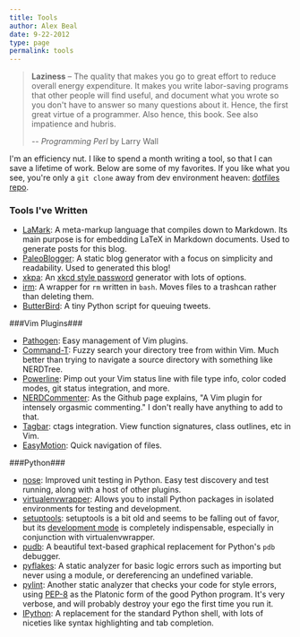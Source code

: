 ```yaml
---
title: Tools
author: Alex Beal
date: 9-22-2012
type: page
permalink: tools
---
```


> **Laziness** – The quality that makes you go to great effort to reduce overall energy expenditure. It makes you write labor-saving programs that other people will find useful, and document what you wrote so you don't have to answer so many questions about it. Hence, the first great virtue of a programmer. Also hence, this book. See also impatience and hubris.
>
> -- *Programming Perl* by Larry Wall

I'm an efficiency nut. I like to spend a month writing a tool, so that I can save a lifetime of work. Below are some of my favorites. If you like what you see, you're only a `git clone` away from dev environment heaven: [dotfiles repo](https://github.com/beala/dotfiles).

### Tools I've Written
- [LaMark](https://github.com/beala/lamark): A meta-markup language that compiles down to Markdown. Its main purpose is for embedding LaTeX in Markdown documents. Used to generate posts for this blog.
- [PaleoBlogger](https://github.com/beala/paleoblogger): A static blog generator with a focus on simplicity and readability. Used to generated this blog!
- [xkpa](https://github.com/beala/xkcd-password): An [xkcd style password](http://xkcd.com/936/) generator with lots of options.
- [irm](https://github.com/beala/irm): A wrapper for `rm` written in `bash`. Moves files to a trashcan rather than deleting them.
- [ButterBird](https://gist.github.com/3471267): A tiny Python script for queuing tweets.

###Vim Plugins###
- [Pathogen](https://github.com/tpope/vim-pathogen): Easy management of Vim plugins.
- [Command-T](https://wincent.com/products/command-t): Fuzzy search your directory tree from within Vim. Much better than trying to navigate a source directory with something like NERDTree.
- [Powerline](https://github.com/Lokaltog/vim-powerline): Pimp out your Vim status line with file type info, color coded modes, git status integration, and more.
- [NERDCommenter](https://github.com/scrooloose/nerdcommenter): As the Github page explains, "A Vim plugin for intensely orgasmic commenting." I don't really have anything to add to that.
- [Tagbar](http://majutsushi.github.com/tagbar/): ctags integration. View function signatures, class outlines, etc in Vim.
- [EasyMotion](https://github.com/vim-scripts/EasyMotion): Quick navigation of files.

###Python###
- [nose](http://nose.readthedocs.org/en/latest/): Improved unit testing in Python. Easy test discovery and test running, along with a host of other plugins.
- [virtualenvwrapper](http://www.doughellmann.com/projects/virtualenvwrapper/): Allows you to install Python packages in isolated environments for testing and development.
- [setuptools](http://pypi.python.org/pypi/setuptools): setuptools is a bit old and seems to be falling out of favor, but its [development mode](http://peak.telecommunity.com/DevCenter/setuptools#development-mode) is completely indispensable, especially in conjunction with virtualenvwrapper.
- [pudb](http://pypi.python.org/pypi/pudb): A beautiful text-based graphical replacement for Python's `pdb` debugger.
- [pyflakes](http://pypi.python.org/pypi/pyflakes): A static analyzer for basic logic errors such as importing but never using a module, or dereferencing an undefined variable.
- [pylint](http://www.logilab.org/project/pylint): Another static analyzer that checks your code for style errors, using [PEP-8](http://www.python.org/dev/peps/pep-0008/) as the Platonic form of the good Python program. It's very verbose, and will probably destroy your ego the first time you run it.
- [IPython](http://ipython.org/): A replacement for the standard Python shell, with lots of niceties like syntax highlighting and tab completion.
